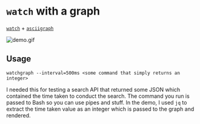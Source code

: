 # `watch` with a graph

[`watch`](https://www.freebsd.org/cgi/man.cgi?query=watch&manpath=SuSE+Linux/i386+11.3) +
[`asciigraph`](https://github.com/guptarohit/asciigraph)

![demo.gif](demo.gif)

## Usage

`watchgraph --interval=500ms <some command that simply returns an integer>`

I needed this for testing a search API that returned some JSON which contained the time taken to conduct the search. The
command you run is passed to Bash so you can use pipes and stuff. In the demo, I used `jq` to extract the time taken
value as an integer which is passed to the graph and rendered.
